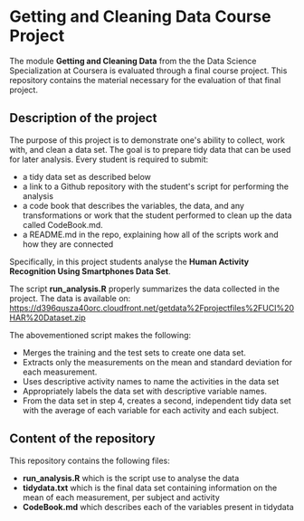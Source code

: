 # Getting and Cleaning Data Course Project

The module **Getting and Cleaning Data** from the the Data Science Specialization at Coursera is evaluated through a final course project. This repository contains the material necessary for the evaluation of that final project.

## Description of the project

The purpose of this project is to demonstrate one's ability to collect, work with, and clean a data set. The goal is to prepare tidy data that can be used for later analysis. Every student is required to submit: 

  + a tidy data set as described below
  + a link to a Github repository with the student's script for performing the analysis
  + a code book that describes the variables, the data, and any transformations or work that the student performed to clean up the data called CodeBook.md. 
  + a README.md in the repo, explaining how all of the scripts work and how they are connected
  
Specifically, in this project students analyse the **Human Activity Recognition Using Smartphones Data Set**. 

The script **run_analysis.R** properly summarizes the data collected in the project. The data is available on:  https://d396qusza40orc.cloudfront.net/getdata%2Fprojectfiles%2FUCI%20HAR%20Dataset.zip 

The abovementioned script makes the following:

  + Merges the training and the test sets to create one data set.
  + Extracts only the measurements on the mean and standard deviation for each measurement. 
  + Uses descriptive activity names to name the activities in the data set
  + Appropriately labels the data set with descriptive variable names. 
  + From the data set in step 4, creates a second, independent tidy data set with the average of each variable for each activity and each subject.

## Content of the repository

This repository contains the following files:

  + **run_analysis.R** which is the script use to analyse the data
  + **tidydata.txt** which is the final data set containing information on the mean of each measurement, per subject and activity
  + **CodeBook.md** which describes each of the variables present in tidydata





